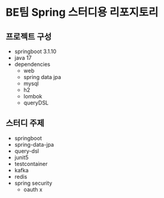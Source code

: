 # BE팀 Spring 스터디용 리포지토리

## 프로젝트 구성
- springboot 3.1.10
- java 17
- dependencies
  - web
  - spring data jpa
  - mysql
  - h2
  - lombok
  - queryDSL

## 스터디 주제
- springboot
- spring-data-jpa
- query-dsl
- junit5
- testcontainer
- kafka
- redis
- spring security
  - oauth x